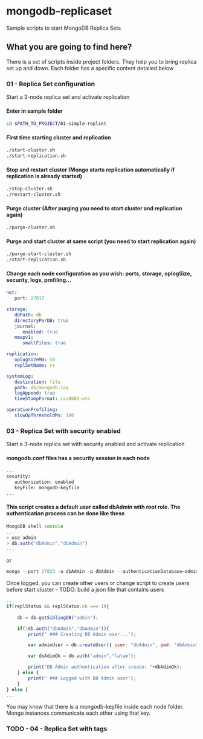 # mongodb-replicaset
Sample scripts to start MongoDB Replica Sets

## What you are going to find here?
There is a set of scripts inside project folders. They help you to bring replica set up and down. Each folder has a specific content detailed below

### 01 - Replica Set configuration
Start a 3-node replica set and activate replication

#### Enter in sample folder
```bash
cd $PATH_TO_PROJECT/01-simple-replset
```

#### First time starting cluster and replication
```bash
./start-cluster.sh
./start-replication.sh
```

#### Stop and restart cluster (Mongo starts replication automatically if replication is already started)
```bash
./stop-cluster.sh
./restart-cluster.sh
```

#### Purge cluster (After purging you need to start cluster and replication again)
```bash
./purge-cluster.sh
```

#### Purge and start cluster at same script (you need to start replication again)
```bash
./purge-start-cluster.sh
./start-replication.sh
```

#### Change each node configuration as you wish: ports, storage, oplogSize, security, logs, profiling... 
```yaml
net:
   port: 27017

storage:
   dbPath: db
   directoryPerDB: true
   journal:
      enabled: true
   mmapv1:
      smallFiles: true

replication:
   oplogSizeMB: 50
   replSetName: rs

systemLog:
   destination: file
   path: db/mongodb.log
   logAppend: true
   timeStampFormat: iso8601-utc

operationProfiling:
   slowOpThresholdMs: 100
```

### 03 - Replica Set with security enabled
Start a 3-node replica set with security enabled and activate replication

#### mongodb.conf files has a security session in each node
```bash
...
security:
   authorization: enabled
   keyFile: mongodb-keyfile
...
```

#### This script creates a default user called dbAdmin with root role. The authentication process can be done like these
```javascript
MongoDB shell console
...
> use admin
> db.auth("dbAdmin","dbAdmin")
...
```
or
```javascript
mongo --port 27023 -u dbAdmin -p dbAdmin --authenticationDatabase=admin
```

Once logged, you can create other users or change script to create users before start cluster - TODO: build a json file that contains users
```javascript
...
if(replStatus && replStatus.ok === 1){
	
	db = db.getSiblingDB("admin");

	if(!db.auth("dbAdmin","dbAdmin")){
		print(" ### Creating DB Admin user...");

		var adminUser = db.createUser({ user: "dbAdmin", pwd: "dbAdmin", roles: [ { role: "userAdminAnyDatabase", db: "admin" }, {role:"root", db: "admin"} ] });

		var dbAdimOk = db.auth("admin","latam");

		print("DB Admin authentication after create: "+dbAdimOk);
	} else {
		print(" ### Logged with DB Admin user");
	}
} else {
...
```
You may know that there is a mongodb-keyfile inside each node folder. Mongo instances communicate each other using that key.


### TODO - 04 - Replica Set with tags